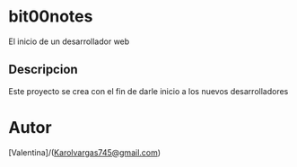# bit00notes
El inicio de un desarrollador web
## Descripcion
Este proyecto se crea con el fin de darle inicio a los nuevos desarrolladores
# Autor
[Valentina]/(Karolvargas745@gmail.com)
